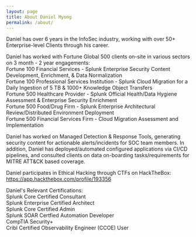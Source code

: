 ```yaml
---
layout: page
title: About Daniel Myong
permalink: /about/
---
```

Daniel has over 6 years in the InfoSec industry, working with over 50+ Enterprise-level Clients through his career.

Daniel has worked with Fortune Global 500 clients on-site in various sectors on 3 month - 2 year engagements: <br>
Fortune 100 Financial Services - Splunk Enterprise Security Content Development, Enrichment, & Data Normalization <br>
Fortune 100 Professional Services Institution - Splunk Cloud Migration for a Daily Ingestion of 5 TB & 1000+ Knowledge Object Transfers <br>
Fortune 500 Healthcare Provider - Splunk Official Health/Data Hygiene Assessment & Enterprise Security Enrichment <br>
Fortune 500 Food/Drug Firm - Splunk Enterprise Architectural Review/Distributed Environment Deployment <br>
Fortune 500 Financial Services Firm - Cloud Migration Assessment and Implementation

Daniel has worked on Managed Detection & Response Tools, generating security content for actionable alerts/incidents for SOC team members. In addition, Daniel has deployed/automated configured applications via CI/CD pipelines, and consulted clients on data on-boarding tasks/requirements for MITRE ATT&CK based coverage. 

Daniel participates in Ethical Hacking through CTFs on HackTheBox: <br>
https://app.hackthebox.com/profile/193356

Daniel's Relevant Certifications: <br>
Splunk Core Certified Consultant <br>
Splunk Enterprise Certified Architect <br>
Splunk Core Certified Admin <br>
Splunk SOAR Certfied Automation Developer <br>
CompTIA Security+ <br>
Cribl Certified Observability Engineer (CCOE) User


